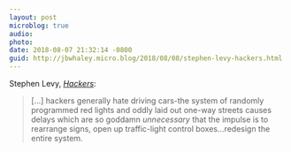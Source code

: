 ```yaml
---
layout: post
microblog: true
audio: 
photo: 
date: 2018-08-07 21:32:14 -0800
guid: http://jbwhaley.micro.blog/2018/08/08/stephen-levy-hackers.html
---
```

Stephen Levy, *[Hackers](https://en.m.wikipedia.org/wiki/Hackers:_Heroes_of_the_Computer_Revolution)*:

> [...] hackers generally hate driving cars-the system of randomly programmed red lights and oddly laid out one-way streets causes delays which are so goddamn *unnecessary* that the impulse is to rearrange signs, open up traffic-light control boxes...redesign the entire system.
